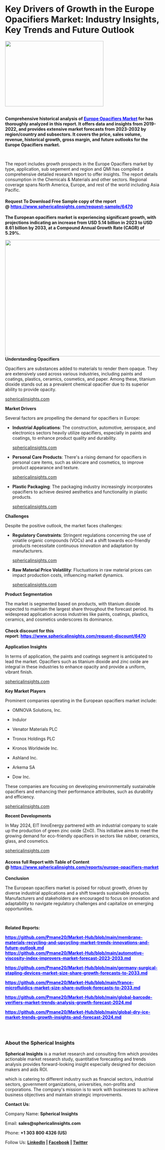 <h1 class="post-title entry-title">Key Drivers of Growth in the Europe Opacifiers Market: Industry Insights, Key Trends and Future Outlook</h1>
<div class="separator"><strong><a href="https://blogger.googleusercontent.com/img/a/AVvXsEhJIZrfjUL0CB-0C-t31jtJcv975tMYgVEQ8E45GdvMtbhblS4W95fV7lgfmbsseC3CVLnXPjStEhF4LPajvJHXf9hxoa-1j9OJzH0iw00FhfTwb3auGonefICmow3qEb34EZajLEgFW_vOBen4gYVDDmxM6Glaxdy2LkybnThAENhLFckqGKZkq7k6-_aa"><img src="https://blogger.googleusercontent.com/img/a/AVvXsEhJIZrfjUL0CB-0C-t31jtJcv975tMYgVEQ8E45GdvMtbhblS4W95fV7lgfmbsseC3CVLnXPjStEhF4LPajvJHXf9hxoa-1j9OJzH0iw00FhfTwb3auGonefICmow3qEb34EZajLEgFW_vOBen4gYVDDmxM6Glaxdy2LkybnThAENhLFckqGKZkq7k6-_aa" alt="" width="320" height="213" data-original-height="664" data-original-width="996" /></a></strong></div>
<p><strong><br />Comprehensive historical analysis of&nbsp;<span style="color: #0000ff;"><a style="color: #0000ff;" href="https://www.sphericalinsights.com/reports/europe-opacifiers-market" target="_blank">Europe Opacifiers Market</a></span>&nbsp;for has thoroughly analyzed in this report. It offers data and insights from 2019-2022, and provides extensive market forecasts from 2023-2032 by region/country and subsectors. It covers the price, sales volume, revenue, historical growth, gross margin, and future outlooks for the Europe Opacifiers market.</strong></p>
<p>&nbsp;</p>
<p>The report includes growth prospects in the&nbsp;Europe Opacifiers market by type, application, sub segement and region and QMI has compiled a comprehensive detailed research report to offer insights. The report details consumption in the Chemicals &amp; Materials and other sectors. Regional coverage spans North America, Europe, and rest of the world including Asia Pacific.</p>
<h4>Request To Download Free Sample copy of the report @&nbsp;<span style="color: #0000ff;"><a style="color: #0000ff;" href="https://www.sphericalinsights.com/request-sample/6470" target="_blank">https://www.sphericalinsights.com/request-sample/6470</a></span></h4>
<p data-end="253" data-start="0"><strong>The European opacifiers market is experiencing significant growth, with projections indicating an increase from USD 5.14 billion in 2023 to USD 8.61 billion by 2033, at a Compound Annual Growth Rate (CAGR) of 5.29%.</strong></p>
<div class="relative inline-flex items-center" style="text-align: center;"><span class="truncate"><img src="https://www.sphericalinsights.com/images/rd/europe-opacifiers-market.png" alt="" width="650" height="379" /></span></div>
<div class="relative inline-flex items-center"><strong data-end="283" data-start="255">Understanding Opacifiers</strong></div>
<p data-end="639" data-start="285">Opacifiers are substances added to materials to render them opaque. They are extensively used across various industries, including paints and coatings, plastics, ceramics, cosmetics, and paper. Among these, titanium dioxide stands out as a prevalent chemical opacifier due to its superior ability to provide opacity.</p>
<div class="relative inline-flex items-center"><a class="ml-1 inline-flex h-[22px] items-center rounded-xl bg-[#f4f4f4] px-2 text-[0.5em] font-medium text-token-text-secondary dark:bg-token-main-surface-secondary !text-token-text-secondary uppercase hover:bg-token-text-primary hover:!text-token-main-surface-secondary dark:hover:bg-token-text-primary group" href="https://www.sphericalinsights.com/reports/europe-opacifiers-market?utm_source=chatgpt.com" target="_blank" rel="noopener"><span class="truncate">sphericalinsights.com</span></a></div>
<p data-end="659" data-start="641"><strong data-end="659" data-start="641">Market Drivers</strong></p>
<p data-end="728" data-start="661">Several factors are propelling the demand for opacifiers in Europe:</p>
<ul data-end="1369" data-start="730">
<li data-end="969" data-start="730">
<p data-end="969" data-start="732"><strong data-end="759" data-start="732">Industrial Applications</strong>: The construction, automotive, aerospace, and electronics sectors heavily utilize opacifiers, especially in paints and coatings, to enhance product quality and durability.</p>
<div class="relative inline-flex items-center"><a class="ml-1 inline-flex h-[22px] items-center rounded-xl bg-[#f4f4f4] px-2 text-[0.5em] font-medium text-token-text-secondary dark:bg-token-main-surface-secondary !text-token-text-secondary uppercase hover:bg-token-text-primary hover:!text-token-main-surface-secondary dark:hover:bg-token-text-primary group" href="https://www.sphericalinsights.com/reports/europe-opacifiers-market?utm_source=chatgpt.com" target="_blank" rel="noopener"><span class="truncate">sphericalinsights.com</span></a></div>
</li>
<li data-end="1176" data-start="971">
<p data-end="1176" data-start="973"><strong data-end="999" data-start="973">Personal Care Products</strong>: There's a rising demand for opacifiers in personal care items, such as skincare and cosmetics, to improve product appearance and texture.</p>
<div class="relative inline-flex items-center"><a class="ml-1 inline-flex h-[22px] items-center rounded-xl bg-[#f4f4f4] px-2 text-[0.5em] font-medium text-token-text-secondary dark:bg-token-main-surface-secondary !text-token-text-secondary uppercase hover:bg-token-text-primary hover:!text-token-main-surface-secondary dark:hover:bg-token-text-primary group" href="https://www.sphericalinsights.com/press-release/europe-opacifiers-market?utm_source=chatgpt.com" target="_blank" rel="noopener"><span class="truncate">sphericalinsights.com</span></a></div>
</li>
<li data-end="1369" data-start="1178">
<p data-end="1369" data-start="1180"><strong data-end="1201" data-start="1180">Plastic Packaging</strong>: The packaging industry increasingly incorporates opacifiers to achieve desired aesthetics and functionality in plastic products.</p>
<div class="relative inline-flex items-center"><a class="ml-1 inline-flex h-[22px] items-center rounded-xl bg-[#f4f4f4] px-2 text-[0.5em] font-medium text-token-text-secondary dark:bg-token-main-surface-secondary !text-token-text-secondary uppercase hover:bg-token-text-primary hover:!text-token-main-surface-secondary dark:hover:bg-token-text-primary group" href="https://www.sphericalinsights.com/press-release/europe-opacifiers-market?utm_source=chatgpt.com" target="_blank" rel="noopener"><span class="truncate">sphericalinsights.com</span></a></div>
</li>
</ul>
<p data-end="1385" data-start="1371"><strong data-end="1385" data-start="1371">Challenges</strong></p>
<p data-end="1445" data-start="1387">Despite the positive outlook, the market faces challenges:</p>
<ul data-end="1871" data-start="1447">
<li data-end="1701" data-start="1447">
<p data-end="1701" data-start="1449"><strong data-end="1475" data-start="1449">Regulatory Constraints</strong>: Stringent regulations concerning the use of volatile organic compounds (VOCs) and a shift towards eco-friendly products necessitate continuous innovation and adaptation by manufacturers.</p>
<div class="relative inline-flex items-center"><a class="ml-1 inline-flex h-[22px] items-center rounded-xl bg-[#f4f4f4] px-2 text-[0.5em] font-medium text-token-text-secondary dark:bg-token-main-surface-secondary !text-token-text-secondary uppercase hover:bg-token-text-primary hover:!text-token-main-surface-secondary dark:hover:bg-token-text-primary group" href="https://www.sphericalinsights.com/reports/europe-opacifiers-market?utm_source=chatgpt.com" target="_blank" rel="noopener"><span class="truncate">sphericalinsights.com</span></a></div>
</li>
<li data-end="1871" data-start="1703">
<p data-end="1871" data-start="1705"><strong data-end="1738" data-start="1705">Raw Material Price Volatility</strong>: Fluctuations in raw material prices can impact production costs, influencing market dynamics.</p>
<div class="relative inline-flex items-center"><a class="ml-1 inline-flex h-[22px] items-center rounded-xl bg-[#f4f4f4] px-2 text-[0.5em] font-medium text-token-text-secondary dark:bg-token-main-surface-secondary !text-token-text-secondary uppercase hover:bg-token-text-primary hover:!text-token-main-surface-secondary dark:hover:bg-token-text-primary group" href="https://www.sphericalinsights.com/press-release/europe-opacifiers-market?utm_source=chatgpt.com" target="_blank" rel="noopener"><span class="truncate">sphericalinsights.com</span></a></div>
</li>
</ul>
<p data-end="1897" data-start="1873"><strong data-end="1897" data-start="1873">Product Segmentation</strong></p>
<p data-end="2201" data-start="1899">The market is segmented based on products, with titanium dioxide expected to maintain the largest share throughout the forecast period. Its widespread application across industries like paints, coatings, plastics, ceramics, and cosmetics underscores its dominance.</p>
<div class="relative inline-flex items-center">
<h4>Check discount for this report:&nbsp;<span style="color: #0000ff;"><a style="color: #0000ff;" href="https://www.sphericalinsights.com/request-discount/6470" target="_blank">https://www.sphericalinsights.com/request-discount/6470</a></span></h4>
<strong data-end="2227" data-start="2203">Application Insights</strong></div>
<p data-end="2500" data-start="2229">In terms of application, the paints and coatings segment is anticipated to lead the market. Opacifiers such as titanium dioxide and zinc oxide are integral in these industries to enhance opacity and provide a uniform, vibrant finish.</p>
<div class="relative inline-flex items-center"><a class="ml-1 inline-flex h-[22px] items-center rounded-xl bg-[#f4f4f4] px-2 text-[0.5em] font-medium text-token-text-secondary dark:bg-token-main-surface-secondary !text-token-text-secondary uppercase hover:bg-token-text-primary hover:!text-token-main-surface-secondary dark:hover:bg-token-text-primary group" href="https://www.sphericalinsights.com/press-release/europe-opacifiers-market?utm_source=chatgpt.com" target="_blank" rel="noopener"><span class="truncate">sphericalinsights.com</span></a></div>
<p data-end="2524" data-start="2502"><strong data-end="2524" data-start="2502">Key Market Players</strong></p>
<p data-end="2598" data-start="2526">Prominent companies operating in the European opacifiers market include:</p>
<ul data-end="2749" data-start="2600">
<li data-end="2624" data-start="2600">
<p data-end="2624" data-start="2602">OMNOVA Solutions, Inc.</p>
</li>
<li data-end="2635" data-start="2626">
<p data-end="2635" data-start="2628">Indulor</p>
</li>
<li data-end="2660" data-start="2637">
<p data-end="2660" data-start="2639">Venator Materials PLC</p>
</li>
<li data-end="2683" data-start="2662">
<p data-end="2683" data-start="2664">Tronox Holdings PLC</p>
</li>
<li data-end="2708" data-start="2685">
<p data-end="2708" data-start="2687">Kronos Worldwide Inc.</p>
</li>
<li data-end="2724" data-start="2710">
<p data-end="2724" data-start="2712">Ashland Inc.</p>
</li>
<li data-end="2737" data-start="2726">
<p data-end="2737" data-start="2728">Arkema SA</p>
</li>
<li data-end="2749" data-start="2739">
<p data-end="2749" data-start="2741">Dow Inc.</p>
</li>
</ul>
<p data-end="2949" data-start="2751">These companies are focusing on developing environmentally sustainable opacifiers and enhancing their performance attributes, such as durability and efficiency.</p>
<div class="relative inline-flex items-center"><a class="ml-1 inline-flex h-[22px] items-center rounded-xl bg-[#f4f4f4] px-2 text-[0.5em] font-medium text-token-text-secondary dark:bg-token-main-surface-secondary !text-token-text-secondary uppercase hover:bg-token-text-primary hover:!text-token-main-surface-secondary dark:hover:bg-token-text-primary group" href="https://www.sphericalinsights.com/reports/europe-opacifiers-market?utm_source=chatgpt.com" target="_blank" rel="noopener"><span class="truncate">sphericalinsights.com</span></a></div>
<p data-end="2974" data-start="2951"><strong data-end="2974" data-start="2951">Recent Developments</strong></p>
<p data-end="3266" data-start="2976">In May 2024, EIT InnoEnergy partnered with an industrial company to scale up the production of green zinc oxide (ZnO). This initiative aims to meet the growing demand for eco-friendly opacifiers in sectors like rubber, ceramics, glass, and cosmetics.</p>
<div class="relative inline-flex items-center"><a class="ml-1 inline-flex h-[22px] items-center rounded-xl bg-[#f4f4f4] px-2 text-[0.5em] font-medium text-token-text-secondary dark:bg-token-main-surface-secondary !text-token-text-secondary uppercase hover:bg-token-text-primary hover:!text-token-main-surface-secondary dark:hover:bg-token-text-primary group" href="https://www.sphericalinsights.com/press-release/europe-opacifiers-market?utm_source=chatgpt.com" target="_blank" rel="noopener"><span class="truncate">sphericalinsights.com</span></a></div>
<h4>Access full Report with Table of Content @&nbsp;<span style="color: #0000ff;"><a style="color: #0000ff;" href="https://www.sphericalinsights.com/reports/europe-opacifiers-market" target="_blank">https://www.sphericalinsights.com/reports/europe-opacifiers-market</a></span></h4>
<p data-end="3282" data-start="3268"><strong data-end="3282" data-start="3268">Conclusion</strong></p>
<p data-end="3589" data-start="3284">The European opacifiers market is poised for robust growth, driven by diverse industrial applications and a shift towards sustainable products. Manufacturers and stakeholders are encouraged to focus on innovation and adaptability to navigate regulatory challenges and capitalize on emerging opportunities.</p>
<p data-end="3589" data-start="3284">&nbsp;</p>
<p data-end="3589" data-start="3284"><strong>Related Reports:</strong></p>
<p data-end="3589" data-start="3284"><span style="color: #0000ff;"><strong><a style="color: #0000ff;" href="https://github.com/Pmane20/Market-Hub/blob/main/membrane-materials-recycling-and-upcycling-market-trends-innovations-and-future-outlook.md">https://github.com/Pmane20/Market-Hub/blob/main/membrane-materials-recycling-and-upcycling-market-trends-innovations-and-future-outlook.md</a></strong></span><br /><span style="color: #0000ff;"><strong><a style="color: #0000ff;" href="https://github.com/Pmane20/Market-Hub/blob/main/automotive-viscosity-index-improvers-market-forecast-2023-2033.md">https://github.com/Pmane20/Market-Hub/blob/main/automotive-viscosity-index-improvers-market-forecast-2023-2033.md</a></strong></span></p>
<p data-end="3589" data-start="3284"><span style="color: #0000ff;"><strong><a style="color: #0000ff;" href="https://github.com/Pmane20/Market-Hub/blob/main/germany-surgical-stapling-devices-market-size-share-growth-forecasts-to-2033.md">https://github.com/Pmane20/Market-Hub/blob/main/germany-surgical-stapling-devices-market-size-share-growth-forecasts-to-2033.md</a></strong></span></p>
<p data-end="3589" data-start="3284"><span style="color: #0000ff;"><strong><a style="color: #0000ff;" href="https://github.com/Pmane20/Market-Hub/blob/main/france-microfluidics-market-size-share-outlook-forecasts-to-2033.md">https://github.com/Pmane20/Market-Hub/blob/main/france-microfluidics-market-size-share-outlook-forecasts-to-2033.md</a></strong></span></p>
<p data-end="3589" data-start="3284"><span style="color: #0000ff;"><strong><a style="color: #0000ff;" href="https://github.com/Pmane20/Market-Hub/blob/main/global-barcode-verifiers-market-trends-analysis-growth-forecast-2024.md">https://github.com/Pmane20/Market-Hub/blob/main/global-barcode-verifiers-market-trends-analysis-growth-forecast-2024.md</a></strong></span></p>
<p data-end="3589" data-start="3284"><span style="color: #0000ff;"><strong><a style="color: #0000ff;" href="https://github.com/Pmane20/Market-Hub/blob/main/global-dry-ice-market-trends-growth-insights-and-forecast-2024.md">https://github.com/Pmane20/Market-Hub/blob/main/global-dry-ice-market-trends-growth-insights-and-forecast-2024.md</a>&nbsp;</strong></span></p>
<h3>&nbsp;</h3>
<h3><strong>About the Spherical Insights</strong></h3>
<p><strong>Spherical Insights</strong>&nbsp;is a market research and consulting firm which provides actionable market research study, quantitative forecasting and trends analysis provides forward-looking insight especially designed for decision makers and aids ROI.</p>
<p>which is catering to different industry such as financial sectors, industrial sectors, government organizations, universities, non-profits and corporations. The company's mission is to work with businesses to achieve business objectives and maintain strategic improvements.</p>
<p><strong>Contact Us:</strong></p>
<p>Company Name:&nbsp;<strong>Spherical Insights</strong></p>
<p>Email:&nbsp;<strong>sales@sphericalinsights.com</strong></p>
<p>Phone:&nbsp;<strong>+1 303 800 4326 (US)</strong></p>
<p>Follow Us:&nbsp;<strong><a href="https://www.linkedin.com/company/spherical-insight/"><u>LinkedIn</u></a>&nbsp;|&nbsp;<a href="https://www.facebook.com/sphericalinsights22"><u>Facebook</u></a>&nbsp;|&nbsp;<a href="https://twitter.com/SInsights_US"><u>Twitter</u></a></strong></p>
